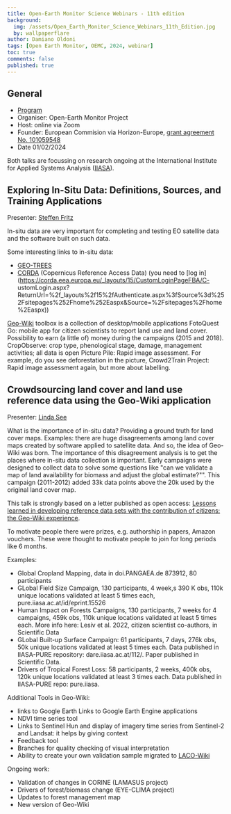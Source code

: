 ```yaml
---
title: Open-Earth Monitor Science Webinars - 11th edition
background:
  img: /assets/Open_Earth_Monitor_Science_Webinars_11th_Edition.jpg
  by: wallpaperflare
author: Damiano Oldoni
tags: [Open Earth Monitor, OEMC, 2024, webinar]
toc: true
comments: false
published: true
---
```


## General 

- [Program](https://earthmonitor.org/events/open-earth-monitor-science-webinar-february-1st-2024/)
- Organiser: Open-Earth Monitor Project
- Host: online via Zoom
- Founder: European Commision via Horizon-Europe, [grant agreement No. 101059548](https://cordis.europa.eu/project/id/101059548)
- Date 01/02/2024

Both talks are focussing on research ongoing at the International Institute for Applied Systems Analysis ([IIASA](https://iiasa.ac.at/)).


## Exploring In-Situ Data: Definitions, Sources, and Training Applications

Presenter: [Steffen Fritz](https://iiasa.ac.at/staff/steffen-fritz)

In-situ data are very important for completing and testing EO satellite data and the software built on such data.

Some interesting links to in-situ data:
- [GEO-TREES](https://data.geo-trees.org/)
- [CORDA](https://corda.eea.europa.eu/SitePages/About.aspx) (Copernicus Reference Access Data) (you need to [log in](https://corda.eea.europa.eu/_layouts/15/CustomLoginPageFBA/C- ustomLogin.aspx?ReturnUrl=%2f_layouts%2f15%2fAuthenticate.aspx%3fSource%3d%252Fsitepages%252Fhome%252Easpx&Source=%2Fsitepages%2Fhome%2Easpx))

[Geo-Wiki](https://www.geo-wiki.org/apps) toolbox is a collection of desktop/mobile applications
FotoQuest Go: mobile app for citizen scientists to report land use and land cover. Possibility to earn (a little of) money during the campaigns (2015 and 2018).
CropObserve: crop type, phenological stage, damage, management activities; all data is open
Picture Pile: Rapid image assessment. For example, do you see deforestation in the picture, 
Crowd2Train Project: Rapid image assessment again, but more about labelling.


## Crowdsourcing land cover and land use reference data using the Geo-Wiki application

Presenter: [Linda See](https://iiasa.ac.at/staff/linda-see)

What is the importance of in-situ data? Providing a ground truth for land cover maps. Examples: there are huge disagreements among land cover maps created by software applied to satellite data. And so, the idea of Geo-Wiki was born. The importance of this disagreement analysis is to get the places where in-situ data collection is  important. Early campaigns were designed to collect data to solve some questions like "can we validate a map of land availability for biomass and adjust the global estimate?"". This campaign (2011-2012) added 33k data points above the 20k used by the original land cover map.

This talk is strongly based on a letter published as open access: [Lessons learned in developing reference data sets with the contribution of citizens: the Geo-Wiki experience](https://iopscience.iop.org/article/10.1088/1748-9326/ac6ad7/meta).

To motivate people there were prizes, e.g. authorship in papers, Amazon vouchers. These were thought to motivate people to join for long periods like 6 months.

Examples: 
- Global Cropland Mapping, data in doi.PANGAEA.de 873912, 80 participants
- GLobal Field Size Campaign, 130 participants, 4 week,s 390 K obs, 110k unique locations validated at least 5 times each, pure.iiasa.ac.at/id/eprint.15526
- Human Impact on Forests Campaigns, 130 participants, 7 weeks for 4 campaigns, 459k obs, 110k unique locations validated at least 5 times each. More info here: Lesiv et al. 2022, citizen scientist co-authors, in Scientific Data
- GLobal Built-up Surface Campaign: 61 participants, 7 days, 276k obs, 50k unique locations validated at least 5 times each. Data published in IIASA-PURE repository: dare.iiasa.ac.at/112/. Paper published in Scientific Data. 
- Drivers of Tropical Forest Loss: 58 participants, 2 weeks, 400k obs, 120k unique locations validated at least 3 times each. Data published in IIASA-PURE repo: pure.iiasa.

Additional Tools in Geo-Wiki:
- links to Google Earth
Links to Google Earth Engine applications
- NDVI time series tool
- Links to Sentinel Hun and display of imagery time series from Sentinel-2 and Landsat: it helps by giving context
- Feedback tool
- Branches for quality checking of visual interpretation
- Ability to create your own validation sample migrated to [LACO-Wiki](https://www.laco-wiki.net/en/Welcome)

Ongoing work:
- Validation of changes in CORINE (LAMASUS project)
- Drivers of forest/biomass change (EYE-CLIMA project)
- Updates to forest management map
- New version of Geo-Wiki
